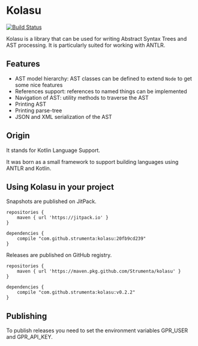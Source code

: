 # Kolasu

[![Build Status](https://travis-ci.org/Strumenta/kolasu.svg?branch=master)](https://travis-ci.org/Strumenta/kolasu)

Kolasu is a library that can be used for writing Abstract Syntax Trees and AST processing. It is particularly suited for working with ANTLR.

## Features

* AST model hierarchy: AST classes can be defined to extend `Node` to get some nice features
* References support: references to named things can be implemented
* Navigation of AST: utility methods to traverse the AST
* Printing AST
* Printing parse-tree
* JSON and XML serialization of the AST

## Origin

It stands for Kotlin Language Support. 

It was born as a small framework to support building languages using ANTLR and Kotlin. 

## Using Kolasu in your project

Snapshots are published on JitPack.

```
repositories {
    maven { url 'https://jitpack.io' }
}

dependencies {
    compile "com.github.strumenta:kolasu:20fb9cd239"
}
```

Releases are published on GitHub registry. 

```
repositories {
    maven { url 'https://maven.pkg.github.com/Strumenta/kolasu' }
}

dependencies {
    compile "com.github.strumenta:kolasu:v0.2.2"
}
```

## Publishing

To publish releases you need to set the environment variables GPR_USER and GPR_API_KEY.